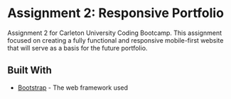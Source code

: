 # Assignment 2: Responsive Portfolio

Assignment 2 for Carleton University Coding Bootcamp. This assignment focused on creating a fully functional and responsive mobile-first website that will serve as a basis for the future portfolio.

## Built With

- [Bootstrap](https://getbootstrap.com/) - The web framework used
